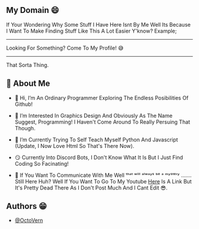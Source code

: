 
## My Domain 😄

If Your Wondering Why Some Stuff I Have Here Isnt By Me Well Its Because I Want To Make Finding Stuff Like This A Lot Easier Y'know?
               Example;
_____________________________________________
 Looking For Something? Come To My Profile! 😅
______________________________________________
  That Sorta Thing.
## 🚀 About Me
- 👋 Hi, I’m An Ordinary Programmer Exploring The Endless Posibilities Of Github!

- 👀 I’m Interested In Graphics Design And Obviously As The Name Suggest, Programming! I Haven't Come Around To Really Persuing That Though.

- 🌱 I’m Currently Trying To Self Teach Myself Python And Javascript (Update, I Now Love Html So That's There Now).

- 😏 Currently Into Discord Bots, I Don't Know What It Is But I Just Find Coding So Facinating!

- 🤠 If You Want To Communicate With Me Well ᵗʰᵃᵗ ʷⁱˡˡ ᵃˡʷᵃʸˢ ᵇᵉ ᵃ ᵐʸˢᵗᵉʳʸ ....... Still Here Huh? Well If You Want To Go To My Youtube [Here](https://www.youtube.com/channel/UChy23A3zQZnG6DhgXhyk0Iw) Is A Link But It's Pretty Dead There As I Don't Post Much And I Cant Edit 😎.


## Authors 😁

- [@OctoVern](https://github.com/OctoVern)

